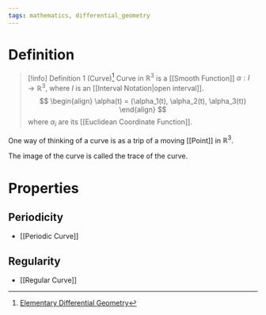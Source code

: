 ```yaml
---
tags: mathematics, differential_geometry
---
```


# Definition

> [!info] Definition 1 (Curve)[^1]
> Curve in $\mathbb{R}^3$ is a [[Smooth Function]] $\alpha: I \rightarrow \mathbb{R}^3$, where $I$ is an [[Interval Notation|open interval]].
> $$
> \begin{align}
> \alpha(t) = (\alpha_1(t), \alpha_2(t), \alpha_3(t))
> \end{align}
> $$
> where $\alpha_i$ are its [[Euclidean Coordinate Function]].

One way of thinking of a curve is as a trip of a moving [[Point]] in $\mathbb{R}^3$.

The image of the curve is called the trace of the curve.

# Properties
## Periodicity
- [[Periodic Curve]]

## Regularity
- [[Regular Curve]]

[^1]: [Elementary Differential Geometry](zotero://open-pdf/library/items/F6CCEWIU?page=31)